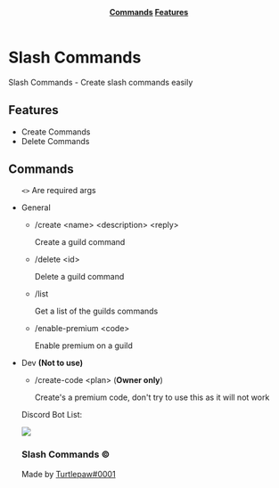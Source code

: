 <header><strong>
<a class="text" href="#commands">Commands</a>
<a class="text" href="#features">Features</a>
<link rel="stylesheet" href="./main.css">
</strong></header>

# Slash Commands
Slash Commands - Create slash commands easily
## Features
- Create Commands
- Delete Commands
## Commands
<ul>
<p> <code>&lt;&gt;</code> Are required args </p>
<li>General</li>
    <ul>
  <li>/create &lt;name&gt; &lt;description&gt; &lt;reply&gt;</li><p>Create a guild command</p>
  <li>/delete &lt;id&gt;</li><p>Delete a guild command</p>
  <li>/list</li><p>Get a list of the guilds commands</p>
  <li>/enable-premium &lt;code&gt;</li><p>Enable premium on a guild</p>
  </ul>
  <li> Dev <strong>(Not to use)</strong></li>
  <ul>
  <li>/create-code &lt;plan&gt; (<strong>Owner only</strong>)</li>
  <p>Create's a premium code, don't try to use this as it will not work</p>
  </ul>
  <ul>
</ul>
<p>Discord Bot List: </p>
<a href="https://discordbotlist.com/bots/859915461692096552"><img src="https://discordbotlist.com/api/v1/bots/859915461692096552/widget"></a>
<footer>
<h3>Slash Commands &copy;</h3>
<p>Made by <a href="https://discord.com/users/820465204411236362">Turtlepaw#0001</a></p>
</footer>